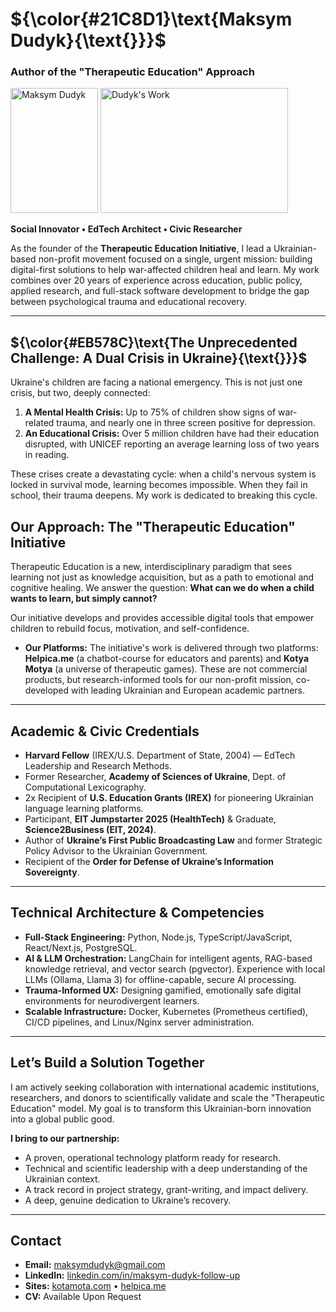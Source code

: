 # ${\color{#21C8D1}\text{Maksym Dudyk}{\text{}}}$
### Author of the "Therapeutic Education" Approach

<p align="left">
  <img src="https://github.com/Helpico/Helpico/assets/32806311/9dfc44d0-bcbe-43a1-8a73-9425f15224db" alt="Maksym Dudyk" width="140" height="200">
  <img src="https://github.com/user-attachments/assets/e08934f8-8ac6-40c8-9c0d-47a0b5c76d61" alt="Dudyk's Work" width="300" height="200">
</p>

**Social Innovator • EdTech Architect • Civic Researcher**

As the founder of the **Therapeutic Education Initiative**, I lead a Ukrainian-based non-profit movement focused on a single, urgent mission: building digital-first solutions to help war-affected children heal and learn. My work combines over 20 years of experience across education, public policy, applied research, and full-stack software development to bridge the gap between psychological trauma and educational recovery.

---

## ${\color{#EB578C}\text{The Unprecedented Challenge: A Dual Crisis in Ukraine}{\text{}}}$

Ukraine's children are facing a national emergency. This is not just one crisis, but two, deeply connected:

1.  **A Mental Health Crisis:** Up to 75% of children show signs of war-related trauma, and nearly one in three screen positive for depression.
2.  **An Educational Crisis:** Over 5 million children have had their education disrupted, with UNICEF reporting an average learning loss of two years in reading.

These crises create a devastating cycle: when a child's nervous system is locked in survival mode, learning becomes impossible. When they fail in school, their trauma deepens. My work is dedicated to breaking this cycle.

## Our Approach: The "Therapeutic Education" Initiative

Therapeutic Education is a new, interdisciplinary paradigm that sees learning not just as knowledge acquisition, but as a path to emotional and cognitive healing. We answer the question: **What can we do when a child wants to learn, but simply cannot?**

Our initiative develops and provides accessible digital tools that empower children to rebuild focus, motivation, and self-confidence.

*   **Our Platforms:** The initiative's work is delivered through two platforms: **Helpica.me** (a chatbot-course for educators and parents) and **Kotya Motya** (a universe of therapeutic games). These are not commercial products, but research-informed tools for our non-profit mission, co-developed with leading Ukrainian and European academic partners.

---

## Academic & Civic Credentials

*   **Harvard Fellow** (IREX/U.S. Department of State, 2004) — EdTech Leadership and Research Methods.
*   Former Researcher, **Academy of Sciences of Ukraine**, Dept. of Computational Lexicography.
*   2x Recipient of **U.S. Education Grants (IREX)** for pioneering Ukrainian language learning platforms.
*   Participant, **EIT Jumpstarter 2025 (HealthTech)** & Graduate, **Science2Business (EIT, 2024)**.
*   Author of **Ukraine’s First Public Broadcasting Law** and former Strategic Policy Advisor to the Ukrainian Government.
*   Recipient of the **Order for Defense of Ukraine’s Information Sovereignty**.

---

## Technical Architecture & Competencies

*   **Full-Stack Engineering:** Python, Node.js, TypeScript/JavaScript, React/Next.js, PostgreSQL.
*   **AI & LLM Orchestration:** LangChain for intelligent agents, RAG-based knowledge retrieval, and vector search (pgvector). Experience with local LLMs (Ollama, Llama 3) for offline-capable, secure AI processing.
*   **Trauma-Informed UX:** Designing gamified, emotionally safe digital environments for neurodivergent learners.
*   **Scalable Infrastructure:** Docker, Kubernetes (Prometheus certified), CI/CD pipelines, and Linux/Nginx server administration.

---

## Let’s Build a Solution Together

I am actively seeking collaboration with international academic institutions, researchers, and donors to scientifically validate and scale the "Therapeutic Education" model. My goal is to transform this Ukrainian-born innovation into a global public good.

**I bring to our partnership:**
*   A proven, operational technology platform ready for research.
*   Technical and scientific leadership with a deep understanding of the Ukrainian context.
*   A track record in project strategy, grant-writing, and impact delivery.
*   A deep, genuine dedication to Ukraine’s recovery.

---

## Contact

*   **Email:** maksymdudyk@gmail.com
*   **LinkedIn:** [linkedin.com/in/maksym-dudyk-follow-up](https://linkedin.com/in/maksym-dudyk-follow-up)
*   **Sites:** [kotamota.com](https://kotamota.com) • [helpica.me](https://helpica.me)
*   **CV:** Available Upon Request

